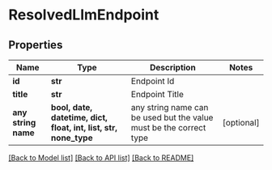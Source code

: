 # ResolvedLlmEndpoint


## Properties
Name | Type | Description | Notes
------------ | ------------- | ------------- | -------------
**id** | **str** | Endpoint Id | 
**title** | **str** | Endpoint Title | 
**any string name** | **bool, date, datetime, dict, float, int, list, str, none_type** | any string name can be used but the value must be the correct type | [optional]

[[Back to Model list]](../README.md#documentation-for-models) [[Back to API list]](../README.md#documentation-for-api-endpoints) [[Back to README]](../README.md)


